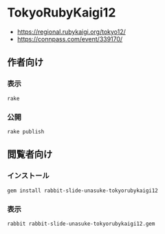 # TokyoRubyKaigi12

* <https://regional.rubykaigi.org/tokyo12/>
* <https://connpass.com/event/339170/>

## 作者向け

### 表示

    rake

### 公開

    rake publish

## 閲覧者向け

### インストール

    gem install rabbit-slide-unasuke-tokyorubykaigi12

### 表示

    rabbit rabbit-slide-unasuke-tokyorubykaigi12.gem

